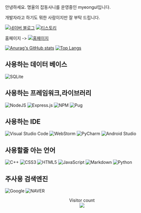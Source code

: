 안녕하세요. 명울의 잡동사니를 운영중인 myeongul입니다.

개발자라고 하기도 뭐한 사람이지만 잘 부탁 드립니다. 

[![네이버 블로그](https://img.shields.io/badge/NAVER%20BLOG-2DB400?style=for-the-badge&logo=naver&logoColor=white)](https://blog.naver.com/myeongul_)
[![티스토리](https://img.shields.io/badge/Tistory-EA5220?style=for-the-badge&logo=tistory&logoColor=white)](https://myeongul.tistory.com)

홈페이지 -> [![홈페이지](https://myeongul.kro.kr/img/favicon.ico)](https://myeongul.kro.kr)

[![Anurag's GitHub stats](https://github-readme-stats.vercel.app/api?username=myeong-ul&count_private=true&show_icons=true&theme=radical)](https://myeongul.kro.kr)
[![Top Langs](https://github-readme-stats.vercel.app/api/top-langs/?username=myeong-ul&layout=compact)](https://myeongul.kro.kr)

사용하는 데이터 베이스
--
![SQLite](https://img.shields.io/badge/sqlite-%2307405e.svg?style=for-the-badge&logo=sqlite&logoColor=white)

사용하는 프레임워크,라이브러리
--
![NodeJS](https://img.shields.io/badge/node.js-6DA55F?style=for-the-badge&logo=node.js&logoColor=white)
![Express.js](https://img.shields.io/badge/express.js-%23404d59.svg?style=for-the-badge&logo=express&logoColor=%2361DAFB)
![NPM](https://img.shields.io/badge/NPM-%23000000.svg?style=for-the-badge&logo=npm&logoColor=white)
![Pug](https://img.shields.io/badge/Pug-FFF?style=for-the-badge&logo=pug&logoColor=A86454)

사용하는 IDE
--
![Visual Studio Code](https://img.shields.io/badge/Visual%20Studio%20Code-0078d7.svg?style=for-the-badge&logo=visual-studio-code&logoColor=white)
![WebStorm](https://img.shields.io/badge/webstorm-143?style=for-the-badge&logo=webstorm&logoColor=white&color=black)
![PyCharm](https://img.shields.io/badge/pycharm-143?style=for-the-badge&logo=pycharm&logoColor=black&color=black&labelColor=green)
![Android Studio](https://img.shields.io/badge/Android%20Studio-3DDC84.svg?style=for-the-badge&logo=android-studio&logoColor=white)

사용할줄 아는 언어
--
![C++](https://img.shields.io/badge/c++-%2300599C.svg?style=for-the-badge&logo=c%2B%2B&logoColor=white)
![CSS3](https://img.shields.io/badge/css3-%231572B6.svg?style=for-the-badge&logo=css3&logoColor=white)
![HTML5](https://img.shields.io/badge/html5-%23E34F26.svg?style=for-the-badge&logo=html5&logoColor=white)
![JavaScript](https://img.shields.io/badge/javascript-%23323330.svg?style=for-the-badge&logo=javascript&logoColor=%23F7DF1E)
![Markdown](https://img.shields.io/badge/markdown-%23000000.svg?style=for-the-badge&logo=markdown&logoColor=white)
![Python](https://img.shields.io/badge/python-3670A0?style=for-the-badge&logo=python&logoColor=ffdd54)

주사용 검색엔진
--
![Google](https://img.shields.io/badge/google-4285F4?style=for-the-badge&logo=google&logoColor=white)
![NAVER](https://img.shields.io/badge/NAVER-2DB400?style=for-the-badge&logo=naver&logoColor=white)

<p align="center"> 
  Visitor count<br>
  <img src="https://profile-counter.glitch.me/myeong-ul/count.svg" />
</p>

<!---
myeong-ul/myeong-ul is a ✨ special ✨ repository because its `README.md` (this file) appears on your GitHub profile.
You can click the Preview link to take a look at your changes.
--->
